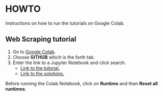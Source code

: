 # HOWTO
Instructions on how to run the tutorials on Google Colab.

## Web Scraping tutorial
1. Go to [Google Colab](https://colab.research.google.com).
2. Choose **GITHUB** which is the forth tab.
3. Enter the link to a Jupyter Notebook and click search.
    * [Link to the tutorial.](https://github.com/nestauk/im-tutorials/blob/3-ysi-tutorial/notebooks/Web-Scraping/Web%20Scraping%20Tutorial.ipynb)
    * [Link to the solutions.](https://github.com/nestauk/im-tutorials/blob/3-ysi-tutorial/notebooks/Web-Scraping/solutions.ipynb)

Before running the Colab Notebook, click on **Runtime** and then **Reset all runtimes**.
